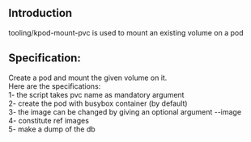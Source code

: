 ## Introduction 

tooling/kpod-mount-pvc is used to mount an existing volume on a pod


## Specification:  
Create a pod and mount the given volume on it.  
Here are the specifications:  
1- the script takes pvc name as mandatory argument  
2- create the pod with busybox container (by default)   
3- the image can be changed by giving an optional argument --image <container-image-of-tools>  
4- constitute ref images  
5- make a dump of the db  
